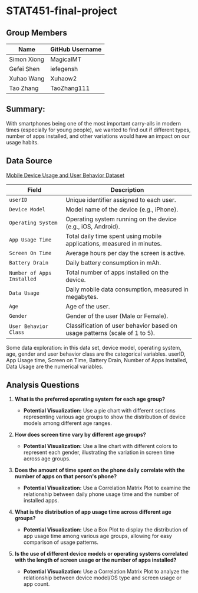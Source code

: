 # STAT451-final-project

## Group Members

| Name         | GitHub Username |
|--------------|------------------|
| Simon Xiong  | MagicalMT        |
| Gefei Shen   | iefegensh        |
| Xuhao Wang   | Xuhaow2          |
| Tao Zhang    | TaoZhang111      |

## Summary:
With smartphones being one of the most important carry-alls in modern times (especially for young people), we wanted to find out if different types, number of apps installed, and other variations would have an impact on our usage habits.

## Data Source

[Mobile Device Usage and User Behavior Dataset](https://www.kaggle.com/datasets/valakhorasani/mobile-device-usage-and-user-behavior-dataset?resource=download)


| **Field**                   | **Description**                                                              |
|-----------------------------|------------------------------------------------------------------------------|
| `userID`                    | Unique identifier assigned to each user.                                     |
| `Device Model`              | Model name of the device (e.g., iPhone).                                     |
| `Operating System`          | Operating system running on the device (e.g., iOS, Android).                 |
| `App Usage Time`            | Total daily time spent using mobile applications, measured in minutes.       |
| `Screen On Time`            | Average hours per day the screen is active.                                  |
| `Battery Drain`             | Daily battery consumption in mAh.                                            |
| `Number of Apps Installed`  | Total number of apps installed on the device.                                |
| `Data Usage`                | Daily mobile data consumption, measured in megabytes.                        |
| `Age`                       | Age of the user.                                                             |
| `Gender`                    | Gender of the user (Male or Female).                                         |
| `User Behavior Class`       | Classification of user behavior based on usage patterns (scale of 1 to 5).   |


Some data exploration: in this data set, device model, operating system, age, gender and user behavior class are the categorical variables. userID, App Usage time, Screen on Time, Battery Drain, Number of Apps Installed, Data Usage are the numerical variables.  

## Analysis Questions
1. **What is the preferred operating system for each age group?**  
   - **Potential Visualization:** Use a pie chart with different sections representing various age groups to show the distribution of device models among different age ranges.

2. **How does screen time vary by different age groups?**  
   - **Potential Visualization:** Use a line chart with different colors to represent each gender, illustrating the variation in screen time across age groups.

3. **Does the amount of time spent on the phone daily correlate with the number of apps on that person's phone?**  
   - **Potential Visualization:** Use a Correlation Matrix Plot to examine the relationship between daily phone usage time and the number of installed apps.

4. **What is the distribution of app usage time across different age groups?**  
   - **Potential Visualization:** Use a Box Plot to display the distribution of app usage time among various age groups, allowing for easy comparison of usage patterns.

5. **Is the use of different device models or operating systems correlated with the length of screen usage or the number of apps installed?**  
   - **Potential Visualization:** Use a Correlation Matrix Plot to analyze the relationship between device model/OS type and screen usage or app count. 


